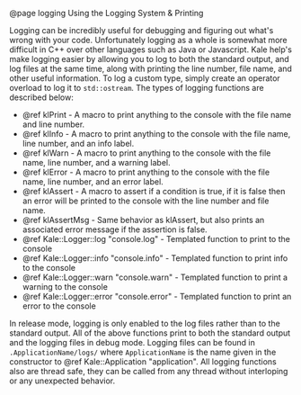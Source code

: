 
@page logging Using the Logging System & Printing

Logging can be incredibly useful for debugging and figuring out what's wrong with your code. Unfortunately logging as a whole is somewhat more difficult in C++ over other languages such as Java or Javascript. Kale help's make logging easier by allowing you to log to both the standard output, and log files at the same time, along with printing the line number, file name, and other useful information. To log a custom type, simply create an operator overload to log it to `std::ostream`. The types of logging functions are described below:

 - @ref klPrint - A macro to print anything to the console with the file name and line number.
 - @ref klInfo - A macro to print anything to the console with the file name, line number, and an info label.
 - @ref klWarn - A macro to print anything to the console with the file name, line number, and a warning label.
 - @ref klError - A macro to print anything to the console with the file name, line number, and an error label.
 - @ref klAssert - A macro to assert if a condition is true, if it is false then an error will be printed to the console with the line number and file name.
 - @ref klAssertMsg - Same behavior as klAssert, but also prints an associated error message if the assertion is false.
 - @ref Kale::Logger::log "console.log" - Templated function to print to the console
 - @ref Kale::Logger::info "console.info" - Templated function to print info to the console
 - @ref Kale::Logger::warn "console.warn" - Templated function to print a warning to the console
 - @ref Kale::Logger::error "console.error" - Templated function to print an error to the console

In release mode, logging is only enabled to the log files rather than to the standard output. All of the above functions print to both the standard output and the logging files in debug mode. Logging files can be found in `.ApplicationName/logs/` where `ApplicationName` is the name given in the constructor to @ref Kale::Application "application". All logging functions also are thread safe, they can be called from any thread without interloping or any unexpected behavior.
